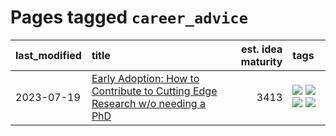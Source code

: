 # Pages tagged `career_advice`

|last_modified|title|est. idea maturity|tags
|:---|:---|---:|:---|
|2023-07-19|[Early Adoption: How to Contribute to Cutting Edge Research w/o needing a PhD](../early_adoption_and_fomo.md)|3413|[![](https://img.shields.io/badge/tag-career_advice-1ee399)](../tags/career_advice.md) [![](https://img.shields.io/badge/tag-early_adoption-49fd1a)](../tags/early_adoption.md) [![](https://img.shields.io/badge/tag-mentoring-6edb5)](../tags/mentoring.md) [![](https://img.shields.io/badge/tag-reddit-f1c85)](../tags/reddit.md)|